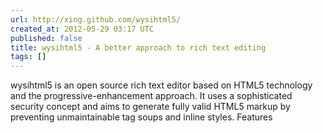 ```yaml
---
url: http://xing.github.com/wysihtml5/
created_at: 2012-05-29 03:17 UTC
published: false
title: wysihtml5 - A better approach to rich text editing
tags: []
---
```


wysihtml5 is an open source rich text editor based on HTML5 technology and the progressive-enhancement approach. It uses a sophisticated security concept and aims to generate fully valid HTML5 markup by preventing unmaintainable tag soups and inline styles. Features
